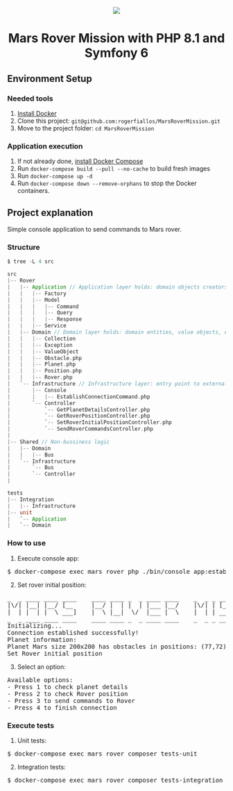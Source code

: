 <p align="center">
  <a href="http://www.intrepidmuseum.org/The-Intrepid-Experience/Past-Exhibitions/Mission-to-Mars-(Mars-Rover-exhibit)/images/mars_banner.aspx?width=676&height=268">
    <img src="http://www.intrepidmuseum.org/The-Intrepid-Experience/Past-Exhibitions/Mission-to-Mars-(Mars-Rover-exhibit)/images/mars_banner.aspx?width=676&height=268"/>
  </a>
</p>

<h1 align="center">
  Mars Rover Mission with PHP 8.1 and Symfony 6
</h1>

## Environment Setup

### Needed tools

1. [Install Docker](https://www.docker.com/get-started)
2. Clone this project: `git@github.com:rogerfiallos/MarsRoverMission.git`
3. Move to the project folder: `cd MarsRoverMission`

### Application execution

1. If not already done, [install Docker Compose](https://docs.docker.com/compose/install/)
2. Run `docker-compose build --pull --no-cache` to build fresh images
3. Run `docker-compose up -d`
5. Run `docker-compose down --remove-orphans` to stop the Docker containers.

## Project explanation

Simple console application to send commands to Mars rover.

### Structure

```scala
$ tree -L 4 src

src
|-- Rover
|   |-- Application // Application layer holds: domain objects creators, CQRS data transformers and application services
|   |   |-- Factory
|   |   |-- Model
|   |   |   |-- Command 
|   |   |   |-- Query 
|   |   |   |-- Response 
|   |   |-- Service
|   |-- Domain // Domain layer holds: domain entities, value objects, etc
|   |   |-- Collection 
|   |   |-- Exception 
|   |   |-- ValueObject
|   |   |-- Obstacle.php
|   |   |-- Planet.php 
|   |   |-- Position.php  
|   |   |-- Rover.php  
|   `-- Infrastructure // Infrastructure layer: entry point to external interactions
|       |-- Console
|       |   |-- EstablishConnectionCommand.php
|       `-- Controller
|           `-- GetPlanetDetailsController.php
|           `-- GetRoverPositionController.php
|           `-- SetRoverInitialPositionController.php
|           `-- SendRoverCommandsController.php
|
|-- Shared // Non-bussiness logic
|   |-- Domain
|   |   |-- Bus 
|   `-- Infrastructure
|       `-- Bus
|       `-- Controller
|

tests
|-- Integration
|   |-- Infrastructure
|-- unit
|   `-- Application
|   `-- Domain
```

### How to use
1) Execute console app: 
<pre>$ docker-compose exec mars_rover php ./bin/console app:establish-connection</pre>
2) Set rover initial position:
<pre>
_  _ ____ ____ ____    ____ ____ _  _ ____ ____    _  _ _ ____ ____ _ ____ _  _
|\/| |__| |__/ [__     |__/ |  | |  | |___ |__/    |\/| | [__  [__  | |  | |\ |
|  | |  | |  \ ___]    |  \ |__|  \/  |___ |  \    |  | | ___] ___] | |__| | \|
_  _ ____ ____ ____    ____ ____ _  _ ____ ____    _  _ _ ____ ____ _ ____ _  _
Initializing...
Connection established successfully!
Planet information:
Planet Mars size 200x200 has obstacles in positions: (77,72)
Set Rover initial position
</pre>
3) Select an option:
<pre>
Available options: 
- Press 1 to check planet details
- Press 2 to check Rover position
- Press 3 to send commands to Rover
- Press 4 to finish connection
</pre>

### Execute tests
1) Unit tests: 
<pre>$ docker-compose exec mars_rover composer tests-unit</pre>
2) Integration tests:
<pre>$ docker-compose exec mars_rover composer tests-integration</pre>

